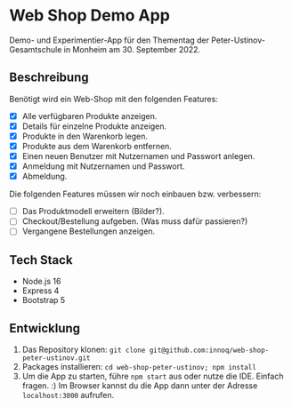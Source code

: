 # Web Shop Demo App

Demo- und Experimentier-App für den Thementag der Peter-Ustinov-Gesamtschule in Monheim am 30. September 2022.

## Beschreibung

Benötigt wird ein Web-Shop mit den folgenden Features:

- [X] Alle verfügbaren Produkte anzeigen.
- [X] Details für einzelne Produkte anzeigen.
- [X] Produkte in den Warenkorb legen.
- [X] Produkte aus dem Warenkorb entfernen.
- [X] Einen neuen Benutzer mit Nutzernamen und Passwort anlegen.
- [X] Anmeldung mit Nutzernamen und Passwort.
- [X] Abmeldung.

Die folgenden Features müssen wir noch einbauen bzw. verbessern:
- [ ] Das Produktmodell erweitern (Bilder?).
- [ ] Checkout/Bestellung aufgeben. (Was muss dafür passieren?)
- [ ] Vergangene Bestellungen anzeigen.

## Tech Stack

- Node.js 16
- Express 4
- Bootstrap 5

## Entwicklung

1. Das Repository klonen: `git clone git@github.com:innoq/web-shop-peter-ustinov.git`
2. Packages installieren: `cd web-shop-peter-ustinov; npm install`
3. Um die App zu starten, führe `npm start` aus oder nutze die IDE. Einfach fragen. :) Im Browser kannst du die App dann unter der Adresse `localhost:3000` aufrufen.